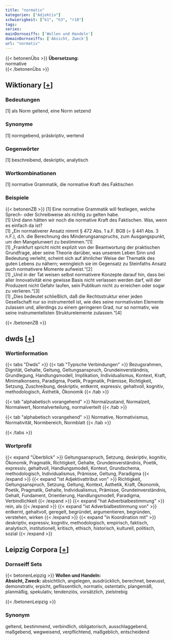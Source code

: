 ```yaml
---
title: "normativ"
kategorien: ["Adjektiv"]
schwierigkeit: ["k1", "h3", "r18"]
tags:
series:
mainDornseiffs: ['Wollen und Handeln']
domainDornseiffs: ['Absicht, Zweck']
url: "normativ"
---
```


{{< betonenÜbs >}}
**Übersetzung:**  
normative  
{{< /betonenÜbs >}}

## Wiktionary [[+](https://de.wiktionary.org/wiki/normativ)]

### Bedeutungen
[1] als Norm geltend, eine Norm setzend  

### Synonyme
[1] normgebend, präskriptiv, wertend  

### Gegenwörter
[1] beschreibend, deskriptiv, analytisch  

### Wortkombinationen
[1] normative Grammatik, die normative Kraft des Faktischen  

### Beispiele
{{< betonenZB >}}
[1] Eine normative Grammatik will festlegen, welche Sprech- oder Schreibweise als richtig zu gelten habe.  
[1] Und dann hätten wir noch die normative Kraft des Faktischen. Was, wenn es einfach da ist?  
[1] „Ein normativerer Ansatz nimmt § 472 Abs. 1 a.F. BGB (= § 441 Abs. 3 n.F.), d.h. die Berechnung des Minderungsanspruchs, zum Ausgangspunkt, um den Mangelunwert zu bestimmen.“[1]  
[1] „Frankfurt spricht nicht explizit von der Beantwortung der praktischen Grundfrage, aber seine Theorie darüber, was unserem Leben Sinn und Bedeutung verleiht, scheint sich auf ähnlicher Weise der Thematik des guten Lebens zu nähern; wenngleich sie im Gegensatz zu Steinfaths Ansatz auch normativere Momente aufweist.“[2]  
[1] „Und in der Tat weisen selbst normativere Konzepte darauf hin, dass bei aller Innovativität eine gewisse Basis nicht verlassen werden darf, will der Produzent nicht Gefahr laufen, sein Publikum nicht zu erreichen oder sogar zu verlieren.“[3]  
[1] „Dies bedeutet schließlich, daß die Rechtsstruktur einer jeden Gesellschaft nur so instrumentell ist, wie dies seine normativsten Elemente zulassen und, allerdings zu einem geringeren Grad, nur so normativ, wie seine instrumentellsten Strukturelemente zulassen.“[4]  

{{< /betonenZB >}}


## dwds [[+](https://www.dwds.de/wb/normativ)]

### Wortinformation
{{< tabs "Dwds" >}}
{{< tab "Typische Verbindungen" >}}
Bezugsrahmen, Dignität, Gehalte, Geltung, Geltungsanspruch, Grundeinverständnis, Grundlegung, Handlungsmodell, Implikation, Individualismus, Kontext, Kraft, Minimalkonsens, Paradigma, Poetik, Pragmatik, Prämisse, Richtigkeit, Setzung, Zuschreibung, deskriptiv, entkernt, expressiv, gehaltvoll, kognitiv, methodologisch, Ästhetik, Ökonomik
{{< /tab >}}

{{< tab "alphabetisch vorangehend" >}}
Normalzustand, Normalzeit, Normalwert, Normalverteilung, normalverteilt
{{< /tab >}}

{{< tab "alphabetisch vorangehend" >}}
Normative, Normativismus, Normativität, Normbereich, Normblatt
{{< /tab >}}

{{< /tabs >}}

### Wortprofil
{{< expand "Überblick" >}} Geltungsanspruch, Setzung, deskriptiv, kognitiv, Ökonomik, Pragmatik, Richtigkeit, Gehalte, Grundeinverständnis, Poetik, expressiv, gehaltvoll, Handlungsmodell, Kontext, Grundschema, methodologisch, Individualismus, Prämisse, Geltung, Paradigma {{< /expand >}}
{{< expand "ist Adjektivattribut von" >}} Richtigkeit, Geltungsanspruch, Setzung, Geltung, Kontext, Ästhetik, Kraft, Ökonomik, Poetik, Pragmatik, Gehalte, Individualismus, Prämisse, Grundeinverständnis, Gehalt, Fundament, Orientierung, Handlungsmodell, Paradigma, Verbindlichkeit {{< /expand >}}
{{< expand "hat Adverbialbestimmung" >}} rein, als {{< /expand >}}
{{< expand "ist Adverbialbestimmung von" >}} entkernt, gehaltvoll, geregelt, begründet, argumentieren, begründen, verstehen, wirken {{< /expand >}}
{{< expand "in Koordination mit" >}} deskriptiv, expressiv, kognitiv, methodologisch, empirisch, faktisch, analytisch, institutionell, kritisch, ethisch, historisch, kulturell, politisch, sozial {{< /expand >}}

## Leipzig Corpora [[+](https://corpora.uni-leipzig.de/en/res?word=normativ&corpusId=deu_newscrawl-public_2018)]

### Dornseiff Sets
{{< betonenLeipzig >}}
**Wollen und Handeln:**  
**Absicht, Zweck:** absichtlich, angelegen, ausdrücklich, berechnet, bewusst, demonstrativ, erpicht, geflissentlich, normativ, ostentativ, plangemäß, planmäßig, spekulativ, tendenziös, vorsätzlich, zielstrebig  

{{< /betonenLeipzig >}}

### Synonym
geltend, bestimmend, verbindlich, obligatorisch, ausschlaggebend, maßgebend, wegweisend, verpflichtend, maßgeblich, entscheidend

